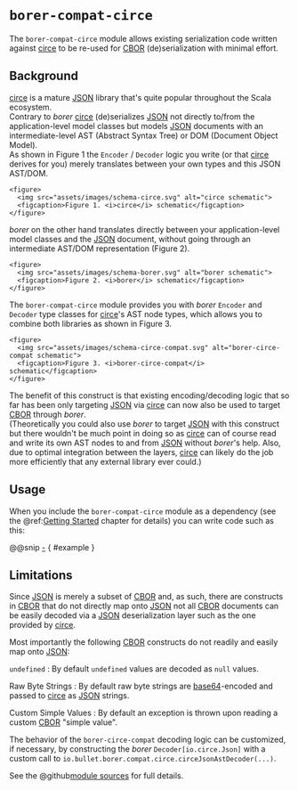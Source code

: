`borer-compat-circe`
====================

The `borer-compat-circe` module allows existing serialization code written against [circe] to be re-used for [CBOR][CBOR]
(de)serialization with minimal effort. 


Background
----------

[circe] is a mature [JSON] library that's quite popular throughout the Scala ecosystem.<br>
Contrary to _borer_ [circe][circe] (de)serializes [JSON] not directly to/from the application-level model classes but
models [JSON] documents with an intermediate-level AST (Abstract Syntax Tree) or DOM (Document Object Model).<br>
As shown in Figure 1 the `Encoder` / `Decoder` logic you write (or that [circe] derives for you) merely translates
between your own types and this JSON AST/DOM.

```raw
<figure>
  <img src="assets/images/schema-circe.svg" alt="circe schematic">
  <figcaption>Figure 1. <i>circe</i> schematic</figcaption>
</figure>
```

_borer_ on the other hand translates directly between your application-level model classes and the [JSON] document,
without going through an intermediate AST/DOM representation (Figure 2).

```raw
<figure>
  <img src="assets/images/schema-borer.svg" alt="borer schematic">
  <figcaption>Figure 2. <i>borer</i> schematic</figcaption>
</figure>
```

The `borer-compat-circe` module provides you with _borer_ `Encoder` and `Decoder` type classes for [circe]'s AST node
types, which allows you to combine both libraries as shown in Figure 3. 

```raw
<figure>
  <img src="assets/images/schema-circe-compat.svg" alt="borer-circe-compat schematic">
  <figcaption>Figure 3. <i>borer-circe-compat</i> schematic</figcaption>
</figure>
```

The benefit of this construct is that existing encoding/decoding logic that so far has been only targeting [JSON]
via [circe] can now also be used to target [CBOR] through _borer_.<br>
(Theoretically you could also use _borer_ to target [JSON] with this construct but there wouldn't be much point in doing
so as [circe] can of course read and write its own AST nodes to and from [JSON] without _borer_'s help. Also, due to
optimal integration between the layers, [circe] can likely do the job more efficiently that any external library ever
could.)


Usage
-----

When you include the `borer-compat-circe` module as a dependency (see the @ref:[Getting Started](getting-started.md)
chapter for details) you can write code such as this:

@@snip [-]($test$/CirceCompatSpec.scala) { #example }


Limitations
-----------

Since [JSON] is merely a subset of [CBOR] and, as such, there are constructs in [CBOR] that do not directly map onto
[JSON] not all [CBOR] documents can be easily decoded via a [JSON] deserialization layer such as the one provided
by [circe]. 

Most importantly the following [CBOR] constructs do not readily and easily map onto [JSON]:

`undefined`
: By default `undefined` values are decoded as `null` values.

Raw Byte Strings
: By default raw byte strings are [base64]-encoded and passed to [circe] as [JSON] strings. 

Custom Simple Values
: By default an exception is thrown upon reading a custom [CBOR] "simple value". 

The behavior of the `borer-circe-compat` decoding logic can be customized, if necessary, by constructing the _borer_
`Decoder[io.circe.Json]` with a custom call to `io.bullet.borer.compat.circe.circeJsonAstDecoder(...)`.

See the @github[module sources](/compat-circe/src/main/scala/io/bullet/borer/compat/circe.scala#L90) for full details.

  [circe]: https://circe.github.io/circe/
  [CBOR]: http://cbor.io/
  [JSON]: http://json.org/
  [base64]: https://tools.ietf.org/html/rfc4648#section-4